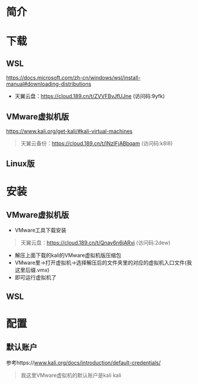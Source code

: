 # 简介
# 下载
## WSL
https://docs.microsoft.com/zh-cn/windows/wsl/install-manual#downloading-distributions
- 天翼云盘：https://cloud.189.cn/t/ZVVFBvJfUJne (访问码:9yfk)
## VMware虚拟机版
https://www.kali.org/get-kali/#kali-virtual-machines
> 天翼云备份：https://cloud.189.cn/t/INzIFjABbqam (访问码:k8l8)
## Linux版
# 安装
## VMware虚拟机版
- VMware工具下载安装
> 天翼云盘：https://cloud.189.cn/t/Qnay6n6jARvi (访问码:2dew)
- 解压上面下载的kali的VMware虚拟机版压缩包
- VMware里->打开虚拟机->选择解压后的文件夹里的对应的虚拟机入口文件(我这里后缀.vmx)
- 即可运行虚拟机了
## WSL

# 配置
## 默认账户
参考https://www.kali.org/docs/introduction/default-credentials/
> 我这里VMware虚拟机的默认账户是kali kali

